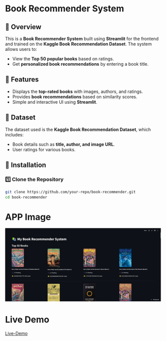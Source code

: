 # Book Recommender System

## 📖 Overview
This is a **Book Recommender System** built using **Streamlit** for the frontend and trained on the **Kaggle Book Recommendation Dataset**. The system allows users to:
- View the **Top 50 popular books** based on ratings.
- Get **personalized book recommendations** by entering a book title.

## 🚀 Features
- Displays the **top-rated books** with images, authors, and ratings.
- Provides **book recommendations** based on similarity scores.
- Simple and interactive UI using **Streamlit**.

## 📂 Dataset
The dataset used is the **Kaggle Book Recommendation Dataset**, which includes:
- Book details such as **title, author, and image URL**.
- User ratings for various books.

## 🔧 Installation
### 1️⃣ Clone the Repository
```bash
git clone https://github.com/your-repo/book-recommender.git
cd book-recommender
```

# APP Image
![App-Image](app1.png)

# Live Demo
[Live-Demo](https://book-recommender-cdpvvpgb5myz5rgvrmmwin.streamlit.app/)

